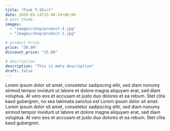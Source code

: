 ```yaml
---
title: "Pink T-Shirt"
date: 2020-03-14T15:40:24+06:00
# post thumb
images:
  - "images/shop/product-4.jpg"
  - "images/shop/product-2.jpg"

# product Price
price: "30.00"
discount_price: "25.00"

# description
description: "This is meta description"
draft: false
---
```


Lorem ipsum dolor sit amet, consetetur sadipscing elitr, sed diam nonumy eirmod tempor invidunt ut labore et dolore magna aliquyam erat, sed diam voluptua. At vero eos et accusam et justo duo dolores et ea rebum. Stet clita kasd gubergren, no sea takimata sanctus est Lorem ipsum dolor sit amet. Lorem ipsum dolor sit amet, consetetur sadipscing elitr, sed diam nonumy eirmod tempor invidunt ut labore et dolore magna aliquyam erat, sed diam voluptua. At vero eos et accusam et justo duo dolores et ea rebum. Stet clita kasd gubergren.
